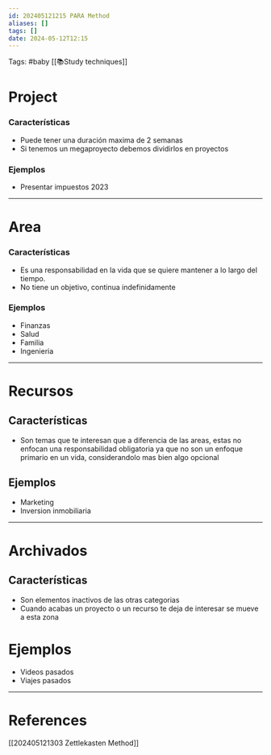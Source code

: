 ```yaml
---
id: 202405121215 PARA Method
aliases: []
tags: []
date: 2024-05-12T12:15
---
```


Tags: #baby [[📚Study techniques]]

# Project

### Características

- Puede tener una duración maxima de 2 semanas
- Si tenemos un megaproyecto debemos dividirlos en proyectos

### Ejemplos

- Presentar impuestos 2023

---

# Area

### Características

- Es una responsabilidad en la vida que se quiere mantener a lo largo del
  tiempo.
- No tiene un objetivo, continua indefinidamente

### Ejemplos

- Finanzas
- Salud
- Familia
- Ingenieria

---

# Recursos

## Características

- Son temas que te interesan que a diferencia de las areas, estas no enfocan una
  responsabilidad obligatoria ya que no son un enfoque primario en un vida,
  considerandolo mas bien algo opcional

## Ejemplos

- Marketing
- Inversion inmobiliaria

---

# Archivados

## Características

- Son elementos inactivos de las otras categorias
- Cuando acabas un proyecto o un recurso te deja de interesar se mueve a esta
  zona

# Ejemplos

- Videos pasados
- Viajes pasados

---

# References

[[202405121303 Zettlekasten Method]]

